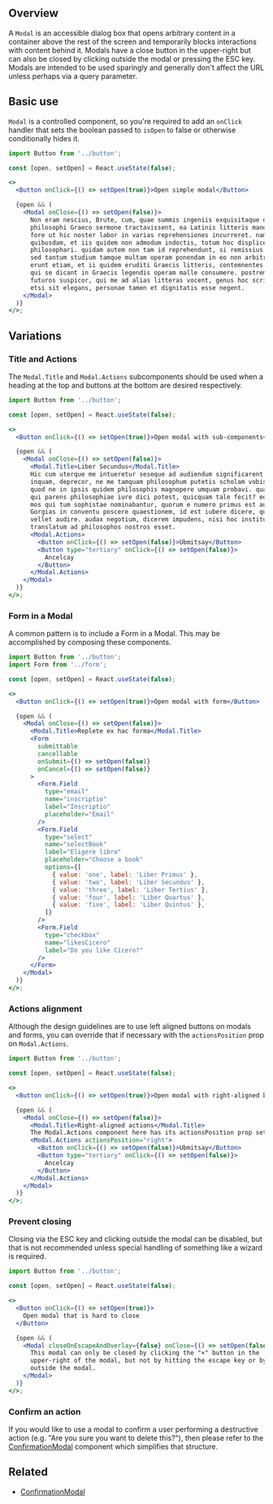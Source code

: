 ## Overview

A `Modal` is an accessible dialog box that opens arbitrary content in a container above the rest of the screen and temporarily blocks interactions with content behind it. Modals have a close button in the upper-right but can also be closed by clicking outside the modal or pressing the ESC key. Modals are intended to be used sparingly and generally don't affect the URL unless perhaps via a query parameter.

## Basic use

`Modal` is a controlled component, so you're required to add an `onClick` handler that sets the boolean passed to `isOpen` to false or otherwise conditionally hides it.

```jsx
import Button from '../button';

const [open, setOpen] = React.useState(false);

<>
  <Button onClick={() => setOpen(true)}>Open simple modal</Button>

  {open && (
    <Modal onClose={() => setOpen(false)}>
      Non eram nescius, Brute, cum, quae summis ingeniis exquisitaque doctrina
      philosophi Graeco sermone tractavissent, ea Latinis litteris mandaremus,
      fore ut hic noster labor in varias reprehensiones incurreret. nam
      quibusdam, et iis quidem non admodum indoctis, totum hoc displicet
      philosophari. quidam autem non tam id reprehendunt, si remissius agatur,
      sed tantum studium tamque multam operam ponendam in eo non arbitrantur.
      erunt etiam, et ii quidem eruditi Graecis litteris, contemnentes Latinas,
      qui se dicant in Graecis legendis operam malle consumere. postremo aliquos
      futuros suspicor, qui me ad alias litteras vocent, genus hoc scribendi,
      etsi sit elegans, personae tamen et dignitatis esse negent.
    </Modal>
  )}
</>;
```

## Variations

### Title and Actions

The `Modal.Title` and `Modal.Actions` subcomponents should be used when a
heading at the top and buttons at the bottom are desired respectively.

```jsx
import Button from '../button';

const [open, setOpen] = React.useState(false);

<>
  <Button onClick={() => setOpen(true)}>Open modal with sub-components</Button>

  {open && (
    <Modal onClose={() => setOpen(false)}>
      <Modal.Title>Liber Secundus</Modal.Title>
      Hic cum uterque me intueretur seseque ad audiendum significarent paratos, Primum,
      inquam, deprecor, ne me tamquam philosophum putetis scholam vobis aliquam explicaturum,
      quod ne in ipsis quidem philosophis magnopere umquam probavi. quando enim Socrates,
      qui parens philosophiae iure dici potest, quicquam tale fecit? eorum erat iste
      mos qui tum sophistae nominabantur, quorum e numero primus est ausus Leontinus
      Gorgias in conventu poscere quaestionem, id est iubere dicere, qua de re quis
      vellet audire. audax negotium, dicerem impudens, nisi hoc institutum postea
      translatum ad philosophos nostros esset.
      <Modal.Actions>
        <Button onClick={() => setOpen(false)}>Ubmitsay</Button>
        <Button type="tertiary" onClick={() => setOpen(false)}>
          Ancelcay
        </Button>
      </Modal.Actions>
    </Modal>
  )}
</>;
```

### Form in a Modal

A common pattern is to include a Form in a Modal. This may be accomplished by
composing these components.

```jsx
import Button from '../button';
import Form from '../form';

const [open, setOpen] = React.useState(false);

<>
  <Button onClick={() => setOpen(true)}>Open modal with form</Button>

  {open && (
    <Modal onClose={() => setOpen(false)}>
      <Modal.Title>Replete ex hac forma</Modal.Title>
      <Form
        submittable
        cancellable
        onSubmit={() => setOpen(false)}
        onCancel={() => setOpen(false)}
      >
        <Form.Field
          type="email"
          name="inscriptio"
          label="Inscriptio"
          placeholder="Email"
        />
        <Form.Field
          type="select"
          name="selectBook"
          label="Eligere libro"
          placeholder="Choose a book"
          options={[
            { value: 'one', label: 'Liber Primus' },
            { value: 'two', label: 'Liber Secundus' },
            { value: 'three', label: 'Liber Tertius' },
            { value: 'four', label: 'Liber Quartus' },
            { value: 'five', label: 'Liber Quintus' },
          ]}
        />
        <Form.Field
          type="checkbox"
          name="likesCicero"
          label="Do you like Cicero?"
        />
      </Form>
    </Modal>
  )}
</>;
```

### Actions alignment

Although the design guidelines are to use left aligned buttons on modals and forms, you can override that if necessary with the `actionsPosition` prop on `Modal.Actions`.

```jsx
import Button from '../button';

const [open, setOpen] = React.useState(false);

<>
  <Button onClick={() => setOpen(true)}>Open modal with right-aligned buttons</Button>

  {open && (
    <Modal onClose={() => setOpen(false)}>
      <Modal.Title>Right-aligned actions</Modal.Title>
      The Modal.Actions component here has its actionsPosition prop set to "right".
      <Modal.Actions actionsPosition="right">
        <Button onClick={() => setOpen(false)}>Ubmitsay</Button>
        <Button type="tertiary" onClick={() => setOpen(false)}>
          Ancelcay
        </Button>
      </Modal.Actions>
    </Modal>
  )}
</>;
```

### Prevent closing

Closing via the ESC key and clicking outside the modal can be disabled, but that
is not recommended unless special handling of something like a wizard is
required.

```jsx
import Button from '../button';

const [open, setOpen] = React.useState(false);

<>
  <Button onClick={() => setOpen(true)}>
    Open modal that is hard to close
  </Button>

  {open && (
    <Modal closeOnEscapeAndOverlay={false} onClose={() => setOpen(false)}>
      This modal can only be closed by clicking the "×" button in the
      upper-right of the modal, but not by hitting the escape key or by clicking
      outside the modal.
    </Modal>
  )}
</>;
```

### Confirm an action

If you would like to use a modal to confirm a user performing a destructive action (e.g. "Are you sure you want to delete this?"), then please refer to the [ConfirmationModal](#/React%20Components/ConfirmationModal) component which simplifies that structure.

## Related

- [ConfirmationModal](#/React%20Components/ConfirmationModal)
